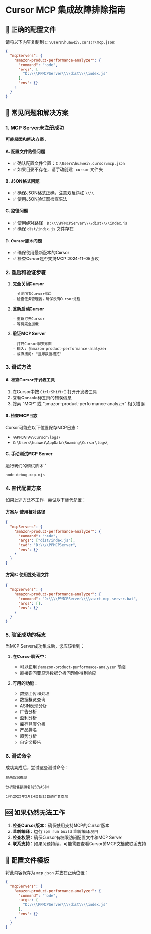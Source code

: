 # Cursor MCP 集成故障排除指南

## 🎯 正确的配置文件

请将以下内容复制到 `C:\Users\huawei\.cursor\mcp.json`:

```json
{
  "mcpServers": {
    "amazon-product-performance-analyzer": {
      "command": "node",
      "args": [
        "D:\\\\PPMCPServer\\\\dist\\\\index.js"
      ],
      "env": {}
    }
  }
}
```

## 🔧 常见问题和解决方案

### 1. MCP Server未注册成功

**可能原因和解决方案：**

#### A. 配置文件路径问题
- ✅ 确认配置文件位置：`C:\Users\huawei\.cursor\mcp.json`
- ✅ 如果目录不存在，请手动创建 `.cursor` 文件夹

#### B. JSON格式问题
- ✅ 确保JSON格式正确，注意双反斜杠 `\\\\`
- ✅ 使用JSON验证器检查语法

#### C. 路径问题
- ✅ 使用绝对路径：`D:\\\\PPMCPServer\\\\dist\\\\index.js`
- ✅ 确保 `dist/index.js` 文件存在

#### D. Cursor版本问题
- ✅ 确保使用最新版本的Cursor
- ✅ 检查Cursor是否支持MCP 2024-11-05协议

### 2. 重启和验证步骤

1. **完全关闭Cursor**
   ```
   - 关闭所有Cursor窗口
   - 检查任务管理器，确保没有Cursor进程
   ```

2. **重新启动Cursor**
   ```
   - 重新打开Cursor
   - 等待完全加载
   ```

3. **验证MCP Server**
   ```
   - 打开Cursor聊天界面
   - 输入: @amazon-product-performance-analyzer
   - 或直接问: "显示数据概览"
   ```

### 3. 调试方法

#### A. 检查Cursor开发者工具
1. 在Cursor中按 `Ctrl+Shift+I` 打开开发者工具
2. 查看Console标签页的错误信息
3. 搜索 "MCP" 或 "amazon-product-performance-analyzer" 相关错误

#### B. 检查MCP日志
Cursor可能在以下位置保存MCP日志：
- `%APPDATA%\Cursor\logs\`
- `C:\Users\huawei\AppData\Roaming\Cursor\logs\`

#### C. 手动测试MCP Server
运行我们的调试脚本：
```bash
node debug-mcp.mjs
```

### 4. 替代配置方案

如果上述方法不工作，尝试以下替代配置：

#### 方案A: 使用相对路径
```json
{
  "mcpServers": {
    "amazon-product-performance-analyzer": {
      "command": "node",
      "args": ["dist/index.js"],
      "cwd": "D:\\\\PPMCPServer",
      "env": {}
    }
  }
}
```

#### 方案B: 使用批处理文件
```json
{
  "mcpServers": {
    "amazon-product-performance-analyzer": {
      "command": "D:\\\\PPMCPServer\\\\start-mcp-server.bat",
      "args": [],
      "env": {}
    }
  }
}
```

### 5. 验证成功的标志

当MCP Server成功集成后，您应该看到：

1. **在Cursor聊天中**：
   - 可以使用 `@amazon-product-performance-analyzer` 前缀
   - 直接询问亚马逊数据分析问题会得到响应

2. **可用的功能**：
   - 数据上传和处理
   - 数据概览查询
   - ASIN表现分析
   - 广告分析
   - 盈利分析
   - 库存健康分析
   - 产品排名
   - 趋势分析
   - 自定义报告

### 6. 测试命令

成功集成后，尝试这些测试命令：

```
显示数据概览
```

```
分析销售额排名前5的ASIN
```

```
分析2025年5月24日到25日的广告表现
```

## 🆘 如果仍然无法工作

1. **检查Cursor版本**：确保使用支持MCP的Cursor版本
2. **重新编译**：运行 `npm run build` 重新编译项目
3. **检查权限**：确保Cursor有权限访问配置文件和MCP Server
4. **联系支持**：如果问题持续，可能需要查看Cursor的MCP文档或联系支持

## 📝 配置文件模板

将此内容保存为 `mcp.json` 并放在正确位置：

```json
{
  "mcpServers": {
    "amazon-product-performance-analyzer": {
      "command": "node",
      "args": [
        "D:\\\\PPMCPServer\\\\dist\\\\index.js"
      ],
      "env": {}
    }
  }
}
``` 
